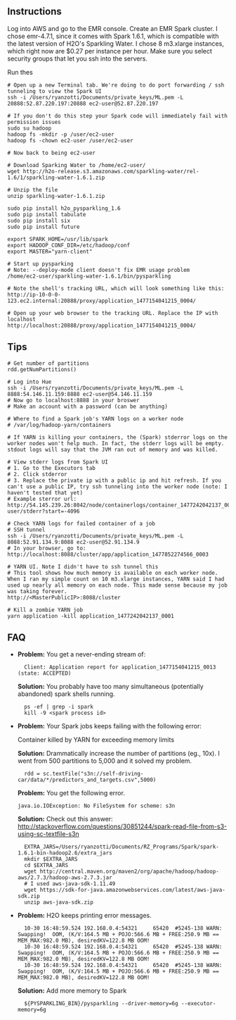 ## Instructions

Log into AWS and go to the EMR console. Create an EMR Spark cluster. I chose emr-4.7.1, since it comes with Spark 1.6.1, which is compatible with the latest version of H2O's Sparkling Water. I chose 8 m3.xlarge instances, which right now are $0.27 per instance per hour. Make sure you select security groups that let you ssh into the servers.

Run thes

	# Open up a new Terminal tab. We're doing to do port forwarding / ssh tunneling to view the Spark UI
	ssh -i /Users/ryanzotti/Documents/private_keys/ML.pem -L 20888:52.87.220.197:20888 ec2-user@52.87.220.197

	# If you don't do this step your Spark code will immediately fail with permission issues
	sudo su hadoop
	hadoop fs -mkdir -p /user/ec2-user
	hadoop fs -chown ec2-user /user/ec2-user

	# Now back to being ec2-user

	# Download Sparking Water to /home/ec2-user/
	wget http://h2o-release.s3.amazonaws.com/sparkling-water/rel-1.6/1/sparkling-water-1.6.1.zip

	# Unzip the file
	unzip sparkling-water-1.6.1.zip

	sudo pip install h2o_pysparkling_1.6
	sudo pip install tabulate
	sudo pip install six
	sudo pip install future

	export SPARK_HOME=/usr/lib/spark
	export HADOOP_CONF_DIR=/etc/hadoop/conf
	export MASTER="yarn-client"

	# Start up pysparking
	# Note: --deploy-mode client doesn't fix EMR usage problem
	/home/ec2-user/sparkling-water-1.6.1/bin/pysparkling

	# Note the shell's tracking URL, which will look something like this:
	http://ip-10-0-0-123.ec2.internal:20888/proxy/application_1477154041215_0004/

	# Open up your web browser to the tracking URL. Replace the IP with localhost
	http://localhost:20888/proxy/application_1477154041215_0004/


## Tips

	# Get number of partitions
	rdd.getNumPartitions()

	# Log into Hue
	ssh -i /Users/ryanzotti/Documents/private_keys/ML.pem -L 8888:54.146.11.159:8888 ec2-user@54.146.11.159
	# Now go to localhost:8888 in your broswer
	# Make an account with a password (can be anything)

	# Where to find a Spark job's YARN logs on a worker node
	# /var/log/hadoop-yarn/containers

	# If YARN is killing your containers, the (Spark) stderror logs on the worker nodes won't help much. In fact, the stderr logs will be empty. stdout logs will say that the JVM ran out of memory and was killed.

	# View stderr logs from Spark UI
	# 1. Go to the Executors tab
	# 2. Click stderror
	# 3. Replace the private ip with a public ip and hit refresh. If you can't use a public IP, try ssh tunneling into the worker node (note: I haven't tested that yet)
	# Example sterror url: http://54.145.239.26:8042/node/containerlogs/container_1477242042137_0001_01_000683/ec2-user/stderr?start=-4096

	# Check YARN logs for failed container of a job
	# SSH tunnel
	ssh -i /Users/ryanzotti/Documents/private_keys/ML.pem -L 8088:52.91.134.9:8088 ec2-user@52.91.134.9
	# In your browser, go to: http://localhost:8088/cluster/app/application_1477852274566_0003

	# YARN UI. Note I didn't have to ssh tunnel this
	# This tool shows how much memory is available on each worker node. When I ran my simple count on 10 m3.xlarge instances, YARN said I had used up nearly all memory on each node. This made sense because my job was taking forever.
	http://<MasterPublicIP>:8088/cluster

	# Kill a zombie YARN job
	yarn application -kill application_1477242042137_0001

## FAQ

* **Problem:** You get a never-ending stream of:

	    Client: Application report for application_1477154041215_0013 (state: ACCEPTED)

	**Solution:** You probably have too many simultaneous (potentially abandoned) spark shells running.

		ps -ef | grep -i spark
		kill -9 <spark process id>

* **Problem:** Your Spark jobs keeps failing with the following error:

	Container killed by YARN for exceeding memory limits

	**Solution:** Drammatically increase the number of partitions (eg., 10x). I went from 500 partitions to 5,000 and it solved my problem.

		rdd = sc.textFile("s3n://self-driving-car/data/*/predictors_and_targets.csv",5000)

	**Problem:** You get the following error.

	`java.io.IOException: No FileSystem for scheme: s3n`

	**Solution:** Check out this answer: http://stackoverflow.com/questions/30851244/spark-read-file-from-s3-using-sc-textfile-s3n

		EXTRA_JARS=/Users/ryanzotti/Documents/RZ_Programs/Spark/spark-1.6.1-bin-hadoop2.6/extra_jars
		mkdir $EXTRA_JARS
		cd $EXTRA_JARS
		wget http://central.maven.org/maven2/org/apache/hadoop/hadoop-aws/2.7.3/hadoop-aws-2.7.3.jar
		# I used aws-java-sdk-1.11.49
		wget https://sdk-for-java.amazonwebservices.com/latest/aws-java-sdk.zip
		unzip aws-java-sdk.zip

* **Problem:** H2O keeps printing error messages.


		10-30 16:48:59.524 192.168.0.4:54321     65420  #5245-138 WARN: Swapping!  OOM, (K/V:164.5 MB + POJO:566.6 MB + FREE:250.9 MB == MEM_MAX:982.0 MB), desiredKV=122.8 MB OOM!
		10-30 16:48:59.524 192.168.0.4:54321     65420  #5245-138 WARN: Swapping!  OOM, (K/V:164.5 MB + POJO:566.6 MB + FREE:250.9 MB == MEM_MAX:982.0 MB), desiredKV=122.8 MB OOM!
		10-30 16:48:59.524 192.168.0.4:54321     65420  #5245-138 WARN: Swapping!  OOM, (K/V:164.5 MB + POJO:566.6 MB + FREE:250.9 MB == MEM_MAX:982.0 MB), desiredKV=122.8 MB OOM!

	**Solution:** Add more memory to Spark

		${PYSPARKLING_BIN}/pysparkling --driver-memory=6g --executor-memory=6g
